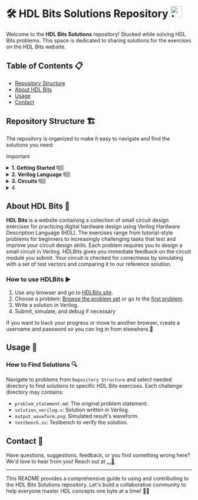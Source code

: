 # 🛠️ HDL Bits Solutions Repository   <img src="https://hdlbits.01xz.net/images/logo270.png" alt="Logo" width="30" height="30">

Welcome to the **HDL Bits Solutions** repository! Stucked while solving HDL Bits problems. This space is dedicated to sharing solutions for the exercises on the HDL Bits website.

## Table of Contents 📋


- [Repository Structure](#repository-structure)
- [About HDL Bits](#about-hdl-bits)
- [Usage](#usage)
- [Contact](#contact)


## Repository Structure 🏗️
The repository is organized to make it easy to navigate and find the solutions you need:

> [!IMPORTANT]
> <details>
>   <summary>  <strong>1. Getting Started 👇🏼</strong> </summary>
>   
>   - 1.1. [Step One](https://github.com/Nidhinchandran47/HDLbits-Solutions/tree/main/Getting%20Started/Step%20One)
>   - 1.2. [Zero](https://github.com/Nidhinchandran47/HDLbits-Solutions/tree/main/Getting%20Started/Zero)
>     
> </details>
> <details>
>   <summary> <strong>2. Verilog Language 👇🏼</strong> </summary>
> 
>   - <details>
>     <summary> 2.1. <a href="https://github.com/Nidhinchandran47/HDLbits-Solutions/tree/main/Verilog%20Language/Basics"> <b>Basic </b> </a> 🔻 </summary>
>     
>     - 2.1.1. [Simple wire](https://github.com/Nidhinchandran47/HDLbits-Solutions/tree/main/Verilog%20Language/Basics/Simple%20wire)
>     - 2.1.2. [Four wires](https://github.com/Nidhinchandran47/HDLbits-Solutions/tree/main/Verilog%20Language/Basics/Four%20wires)
>     - 2.1.3. [Inverter](https://github.com/Nidhinchandran47/HDLbits-Solutions/tree/main/Verilog%20Language/Basics/Inverter)
>     - 2.1.4. [And Gate](https://github.com/Nidhinchandran47/HDLbits-Solutions/tree/main/Verilog%20Language/Basics/And%20Gate)
>     - 2.1.5. [Nor Gate](https://github.com/Nidhinchandran47/HDLbits-Solutions/tree/main/Verilog%20Language/Basics/Nor%20gate)
>     - 2.1.6. [Xnor Gate](https://github.com/Nidhinchandran47/HDLbits-Solutions/tree/main/Verilog%20Language/Basics/Xnor%20gate)
>     - 2.1.7. [Declaring Wire](https://github.com/Nidhinchandran47/HDLbits-Solutions/tree/main/Verilog%20Language/Basics/Declaring%20wire)
>     - 2.1.8. [7458 Chip](https://github.com/Nidhinchandran47/HDLbits-Solutions/tree/main/Verilog%20Language/Basics/7458%20chip)
>         
>     </details>
>   - <details>
>     <summary> 2.2. <a href="https://github.com/Nidhinchandran47/HDLbits-Solutions/tree/main/Verilog%20Language/Vectors"> <b>Vectors </b> </a> 🔻 </summary>
> 
>     - 2.2.1. [Vector](https://github.com/Nidhinchandran47/HDLbits-Solutions/tree/main/Verilog%20Language/Vectors/Vector)
>     - 2.2.2. [Vector1](https://github.com/Nidhinchandran47/HDLbits-Solutions/tree/main/Verilog%20Language/Vectors/Vector%201)
>     - 2.2.3. [Vector 2](https://github.com/Nidhinchandran47/HDLbits-Solutions/tree/main/Verilog%20Language/Vectors/Vector%202)
>     - 2.2.4. [Vector gates](https://github.com/Nidhinchandran47/HDLbits-Solutions/tree/main/Verilog%20Language/Vectors/Vector%20gates)
>     - 2.2.5. [Gate 4](https://github.com/Nidhinchandran47/HDLbits-Solutions/tree/main/Verilog%20Language/Vectors/Gates%204)
>     - 2.2.6. [Vector 3](https://github.com/Nidhinchandran47/HDLbits-Solutions/tree/main/Verilog%20Language/Vectors/Vector%203)
>     - 2.2.7. [Vector Reverse](https://github.com/Nidhinchandran47/HDLbits-Solutions/tree/main/Verilog%20Language/Vectors/Vector%20Reverse)
>     - 2.2.8. [Vector 4](https://github.com/Nidhinchandran47/HDLbits-Solutions/tree/main/Verilog%20Language/Vectors/vector%204)
>     - 2.2.9. [Vector 5](https://github.com/Nidhinchandran47/HDLbits-Solutions/tree/main/Verilog%20Language/Vectors/Vector%205)
>       
>     </details>  
>   - <details>
>     <summary> 2.3. <a href="https://github.com/Nidhinchandran47/HDLbits-Solutions/tree/main/Verilog%20Language/Modules%20Hierarchy"> <b>Modules Hierarchy </b> </a> 🔻 </summary>
> 
>     - 2.3.1. [Module ](https://github.com/Nidhinchandran47/HDLbits-Solutions/tree/main/Verilog%20Language/Modules%20Hierarchy/Module)
>     - 2.3.2. [Module-Position ](https://github.com/Nidhinchandran47/HDLbits-Solutions/tree/main/Verilog%20Language/Modules%20Hierarchy/Module-position)
>     - 2.3.3. [Module-Name ](https://github.com/Nidhinchandran47/HDLbits-Solutions/tree/main/Verilog%20Language/Modules%20Hierarchy/Module-name)
>     - 2.3.4. [Module-Shift](https://github.com/Nidhinchandran47/HDLbits-Solutions/tree/main/Verilog%20Language/Modules%20Hierarchy/Module-shift)
>     - 2.3.5. [Module-Shift8](https://github.com/Nidhinchandran47/HDLbits-Solutions/tree/main/Verilog%20Language/Modules%20Hierarchy/Module-shift8)
>     - 2.3.6. [Adder 1 ](https://github.com/Nidhinchandran47/HDLbits-Solutions/tree/main/Verilog%20Language/Modules%20Hierarchy/Adder%201)
>     - 2.3.7. [Adder 2 ](https://github.com/Nidhinchandran47/HDLbits-Solutions/tree/main/Verilog%20Language/Modules%20Hierarchy/Adder%202)
>     - 2.3.8. [Carry Select Adder](https://github.com/Nidhinchandran47/HDLbits-Solutions/tree/main/Verilog%20Language/Modules%20Hierarchy/Carry%20Select%20adder)
>     - 2.3.9. [Adder cum Subtractor](https://github.com/Nidhinchandran47/HDLbits-Solutions/tree/main/Verilog%20Language/Modules%20Hierarchy/adder-sub)
> 
>     </details>
>   - <details>
>     <summary> 2.4. <a href="https://github.com/Nidhinchandran47/HDLbits-Solutions/tree/main/Verilog%20Language/Modules%20Hierarchy"> <b>Procedures </b> </a> 🔻 </summary>
> 
>     - 2.4.1. [Always Block - Combinational ](https://github.com/Nidhinchandran47/HDLbits-Solutions/tree/main/Verilog%20Language/Procedures/Always%20Block-Combinational)
>     - 2.4.2. [Always Block - Clocked ](https://github.com/Nidhinchandran47/HDLbits-Solutions/tree/main/Verilog%20Language/Procedures/Always%20Block-Clocked)
>     - 2.4.3. [If Statement ](https://github.com/Nidhinchandran47/HDLbits-Solutions/tree/main/Verilog%20Language/Procedures/If%20statement)
>     - 2.4.4. [If latch ](https://github.com/Nidhinchandran47/HDLbits-Solutions/tree/main/Verilog%20Language/Procedures/if%20latch)
>     - 2.4.5. [Case Statement](https://github.com/Nidhinchandran47/HDLbits-Solutions/tree/main/Verilog%20Language/Procedures/case%20statement)
>     - 2.4.6. [Priority Encoder](https://github.com/Nidhinchandran47/HDLbits-Solutions/tree/main/Verilog%20Language/Procedures/Priority%20encoder)
>     - 2.4.7. [Encoder with casez ](https://github.com/Nidhinchandran47/HDLbits-Solutions/tree/main/Verilog%20Language/Procedures/Encoder%20with%20casez)
>     - 2.4.8. [Avoiding Latch](https://github.com/Nidhinchandran47/HDLbits-Solutions/tree/main/Verilog%20Language/Procedures/Avoiding%20latch)
>     
>     </details>
>   - <details>
>     <summary> 2.5. <a href="https://github.com/Nidhinchandran47/HDLbits-Solutions/tree/main/Verilog%20Language/More%20Verilog%20Features"> <b>More Verilog Feature </b> </a> 🔻 </summary>
> 
>     - 2.5.1. [Conditional Ternry Operators ](https://github.com/Nidhinchandran47/HDLbits-Solutions/tree/main/Verilog%20Language/More%20Verilog%20Features/Conditional%20Ternary%20Operaters)
>     - 2.5.2. [Reduction Operators ](https://github.com/Nidhinchandran47/HDLbits-Solutions/tree/main/Verilog%20Language/More%20Verilog%20Features/Reduction%20operators)
>     - 2.5.3. [Reduction- Even wider gates ](https://github.com/Nidhinchandran47/HDLbits-Solutions/tree/main/Verilog%20Language/More%20Verilog%20Features/Reduction-%20even%20wider%20gates)
>     - 2.5.4. [For loop vector reversal ](https://github.com/Nidhinchandran47/HDLbits-Solutions/tree/main/Verilog%20Language/More%20Verilog%20Features/For%20loop%20vector%20reversal)
>     - 2.5.5. [For loop population count](https://github.com/Nidhinchandran47/HDLbits-Solutions/tree/main/Verilog%20Language/More%20Verilog%20Features/For%20loop%20population%20count)
>     - 2.5.6. [Generate- for loop adder](https://github.com/Nidhinchandran47/HDLbits-Solutions/tree/main/Verilog%20Language/More%20Verilog%20Features/Generate%20for%20loop%20adder)
>     - 2.5.7. [Generate- for loop BCD Adder ](https://github.com/Nidhinchandran47/HDLbits-Solutions/tree/main/Verilog%20Language/More%20Verilog%20Features/Generate%20for%20loop%20BCD%20adder)
>     
>     </details>
>   
> </details>

<details>
  <summary> <strong>3. Circuits 👇🏼</strong> </summary>
  
   - <details>
       <summary> 3.1. <a href=""> <b>Combinational Logic </b> </a> 🔻 </summary>
    
       - <details>
           <summary>3.1.1 <a href="https://github.com/Nidhinchandran47/HDLbits-Solutions/tree/main/Circuits/Combinational%20Logic/Basic%20Gates"> <b>Basic Gates </b> </a> 🔻 </summary>
         
         - 3.1.1.1. [Wire](https://github.com/Nidhinchandran47/HDLbits-Solutions/tree/main/Circuits/Combinational%20Logic/Basic%20Gates/Wire)
         - 3.1.1.2. [Ground](https://github.com/Nidhinchandran47/HDLbits-Solutions/tree/main/Circuits/Combinational%20Logic/Basic%20Gates/Ground)
         - 3.1.1.3. [NOR Gate](https://github.com/Nidhinchandran47/HDLbits-Solutions/tree/main/Circuits/Combinational%20Logic/Basic%20Gates/Nor%20Gate)
         - 3.1.1.4. [Another Gate](https://github.com/Nidhinchandran47/HDLbits-Solutions/tree/main/Circuits/Combinational%20Logic/Basic%20Gates/Another%20Gate)
         - 3.1.1.5. [Two Gates](https://github.com/Nidhinchandran47/HDLbits-Solutions/tree/main/Circuits/Combinational%20Logic/Basic%20Gates/Two%20Gates)
         - 3.1.1.6. [More Logic Gate](https://github.com/Nidhinchandran47/HDLbits-Solutions/tree/main/Circuits/Combinational%20Logic/Basic%20Gates/More%20logic%20gates)
         - 3.1.1.7. [7420 Chip](https://github.com/Nidhinchandran47/HDLbits-Solutions/tree/main/Circuits/Combinational%20Logic/Basic%20Gates/7420)
         - 3.1.1.8. [Truth Table](https://github.com/Nidhinchandran47/HDLbits-Solutions/tree/main/Circuits/Combinational%20Logic/Basic%20Gates/Truth%20Table)
         - 3.1.1.9. [Two Bit Equality](https://github.com/Nidhinchandran47/HDLbits-Solutions/tree/main/Circuits/Combinational%20Logic/Basic%20Gates/Two-Bit%20Equality)
         - 3.1.1.10. [Sample Circuit A](https://github.com/Nidhinchandran47/HDLbits-Solutions/tree/main/Circuits/Combinational%20Logic/Basic%20Gates/Sample%20Circuit%20A)
         - 3.1.1.11. [Sample Circuit B](https://github.com/Nidhinchandran47/HDLbits-Solutions/tree/main/Circuits/Combinational%20Logic/Basic%20Gates/Sample%20circuit%20B)
         - 3.1.1.12. [Combine A and B](https://github.com/Nidhinchandran47/HDLbits-Solutions/tree/main/Circuits/Combinational%20Logic/Basic%20Gates/Combine%20A%20and%20B)
         - 3.1.1.13. [Ring or Vibrate?]()
         - 3.1.1.14. [Thermostat]()
         - 3.1.1.15. [Population Counter]()
         - 3.1.1.16. [Gate and Vector]()
         - 3.1.1.17. [Even Longer Vector]()
             
         </details>
       - <details>
           <summary>3.1.2 <a href=""> <b>Multiplexer </b> </a> 🔻</summary>
         
         - 3.1.2.1. [2 to 1 Multiplexer]()
         - 3.1.2.2. [2 to 1 Bus Multiplexer]()
         - 3.1.2.3. [9 to 1 Multiplexer]()
         - 3.1.2.4. [256 to 1 MUX]()
         - 3.1.2.5. [256 to 1 4-bit MUX ]()
         
          
         </details>
       - <details>
           <summary>3.1.3 <a href=""> <b>Arithematic Circuits </b> </a> 🔻</summary>
         
         - 3.1.3.1. [Half Adder]()
         - 3.1.3.2. [Full Adder]()
         - 3.1.3.3. [3-bit Binary Adder]()
         - 3.1.3.4. [Adder]()
         - 3.1.3.5. [Signed Addition Overflow]()
         - 3.1.3.6. [100-bit Binary Adder]()
         - 3.1.3.7. [4-bit BCD Adder]()
  
         </details>
       - <details>
           <summary>3.1.4 <a href=""> <b>K-Map to Circuit </b> </a> 🔻</summary>
         
         - 3.1.4.1. [3 Variable]()
         - 3.1.4.2. [4 Variable 1]()
         - 3.1.4.3. [4 Variable 2]()
         - 3.1.4.4. [4 Variavle 3]()
         - 3.1.4.5. [Minimum SOP and POS]()
         - 3.1.4.6. [K-Kmap 1]()
         - 3.1.4.7. [K-Map 2]()
         - 3.1.4.8. [K-Map implemented with MUX]()
         
         </details>

   
   - <details>
       <summary> 3.2. <a href=""> <b>Sequential Logic </b> </a> 🔻 </summary>
    
       - <details>
           <summary>3.2.1 <a href=""> <b>Latches and Flip-Flops </b> </a> 🔻 </summary>
         
         - 3.2.1.1. [D flip-flop]()
         - 3.2.1.2. [D flip-flops]()
         - 3.2.1.3. [DFF with Reset]()
         - 3.2.1.4. [DFF with Reset Value]()
         - 3.2.1.5. [DFF with Asynchronous Reset]()
         - 3.2.1.6. [DFF with Enable]()
         - 3.2.1.7. [D Latch]()
         - 3.2.1.8. [DFF 1]()
         - 3.2.1.9. [DFF 2]()
         - 3.2.1.10. [DFF + Gate]()
         - 3.2.1.11. [MUX + DFF 1]()
         - 3.2.1.12. [MUX + DFF 2]()
         - 3.2.1.13. [DFF and Gates]()
         - 3.2.1.14. [Circuit from Truth Table]()
         - 3.2.1.15. [Detect an Edge]()
         - 3.2.1.16. [Detect Both Edge]()
         - 3.2.1.17. [Edge Capture Register]()
         - 3.2.1.18. [Dual-edge Triggered Flip-flop]()
         
         </details>
       - <details>
           <summary>3.2.2 <a href=""> <b>Counters </b> </a> 🔻</summary>
         
         - 3.2.2.1. [Four-bit Counter]()
         - 3.2.2.1. [Decade Counter]()
         - 3.2.2.1. [Decade Counter Again]()
         - 3.2.2.1. [Slow DEcade Counter]()
         - 3.2.2.1. [Counter 1-12]()
         - 3.2.2.1. [counter 1000]()
         - 3.2.2.1. [4digit Decimal Counter]()
         - 3.2.2.1. [12-hour Clock]()
         
          
         </details>
       - <details>
           <summary>3.2.3 <a href=""> <b>Shift Registers </b> </a> 🔻</summary>
         
         - 3.2.3.1 []()
  
         </details>
       - <details>
           <summary>3.2.4 <a href=""> <b>More Circuits </b> </a> 🔻</summary>
         
         - 3.2.4.1. []()
         
         </details>
       - <details>
           <summary>3.2.5 <a href=""> <b>Finite State Machines </b> </a> 🔻</summary>
         
         - 3.2.5.1. []()
         
         </details>
  
   
   - <details>
       <summary> 3.3. <a href=""> <b>Building Larger Circuit </b> </a> 🔻 </summary>
     
       - 3.3.1. []()
       
   </details> 
      


  </details>
</details>

<details>
  <summary>4</summary>

  - <details>
    <summary>4.1</summary>
    
    - 4.1.1
  
- <details>
    <summary>4.2</summary>
    
    - 4.2.1
  
  </details>
  
</details>


## About HDL Bits 🧠
**HDL Bits** is a website containing a collection of small circuit design exercises for practicing digital hardware design using Verilog Hardware Description Language (HDL). The exercises range from tutorial-style problems for beginners to increasingly challenging tasks that test and improve your circuit design skills. Each problem requires you to design a small circuit in Verilog. HDLBits gives you immediate feedback on the circuit module you submit. Your circuit is checked for correctness by simulating with a set of test vectors and comparing it to our reference solution.

### How to use HDLBits ▶️
1. Use any browser and go to [HDLBits site](https://hdlbits.01xz.net/wiki/Main_Page).
2. Choose a problem: [Browse the problem set](https://hdlbits.01xz.net/wiki/Problem_sets) or go to the [first problem](https://hdlbits.01xz.net/wiki/Step_one).
3. Write a solution in Verilog.
4. Submit, simulate, and debug if necessary

If you want to track your progress or move to another browser, create a username and password so you can log in from elsewhere.🔄


## Usage 📘
### How to Find Solutions 🔍
Navigate to problems from `Repository Structure` and select needed directory to find solutions to specific HDL Bits exercises. Each challenge directory may contains:
- `problem_statement.md`: The original problem statement.
- `solution_verilog.v`: Solution written in Verilog.
- `output_wavwform.png`: Simulated result's waveform.
- `testbench.sv`: Testbench to verify the solution.

## Contact 📧
Have questions, suggestions, feedback, or you find something wrong here? We'd love to hear from you! Reach out at [...💬](mailto:nidhinchandran470@gmail.com).

---

This README provides a comprehensive guide to using and contributing to the HDL Bits Solutions repository. Let's build a collaborative community to help everyone master HDL concepts one byte at a time! 🚀🔧
